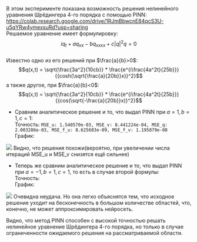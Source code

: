 В этом эксперименте показана возможность решения нелинейного уравнения Шрёдингера 4-го порядка с помощью PINN:  
<https://colab.research.google.com/drive/1RJmBbwcnE84qcS3U-u5qYRw4ymexsuRd?usp=sharing>  
Решаемое уравнение имеет формулировку: $$iq_{t} + aq_{xx} - bq_{xxxx} + c|q|^2q = 0$$  
Известно одно из его решений при $\frac{a}{b}>0$: $$q(x,t) = \sqrt{\frac{3a^2}{10cb}} * \frac{e^{i\frac{4a^2t}{25b}}}{{cosh(\sqrt{\frac{a}{20b}}x)}^2}$$
а также другое, при $\frac{a}{b}<0$: $$q(x,t) = \sqrt{\frac{3a^2}{10cb}} * \frac{e^{i\frac{4a^2t}{25b}}}{{cos(\sqrt{-\frac{a}{20b}}x)}^2}$$

*  Сравним аналитическое решение и то, что выдал PINN при $a=1, b=1, c=1$:  
Точность: `MSE_u: 1.540570e-03, MSE_v: 8.441224e-04, MSE_q: 2.003286e-03, MSE_f_u: 8.625683e-09, MSE_f_v: 1.195879e-08`  
График:  
<img src="https://github.com/mikhakuv/PINNs/blob/main/pictures/exp38_results_uv_1.png">  
Видно, что решения похожи(вероятно, при увеличении числа итераций MSE_u и MSE_v снизятся ещё сильнее)

*  Теперь же сравним аналитическое решение и то, что выдал PINN при $a=-1, b=1, c=1$, то есть в случае второй формулы:  
Точность:  
График:  
<img src="https://github.com/mikhakuv/PINNs/blob/main/pictures/exp38_results_uv_2.png">  
Очевидна неудача. Но она легко объяснятся тем, что исходное решение уходит на бесконечность в большом количестве областей, что, конечно, не может аппроксимировать нейросеть.  

Видно, что метод PINN способен с высокой точностью решать нелинейное уравнение Шрёдингера 4-го порядка, но только в случае ограниченности ожидаемого решения на рассматриваемой области.

<!---Также проведём опыт. Для уравнения будем использовать набор коэффициентов $a_{eq}=2, b_{eq}=1, c_{eq}=1$, а для начального условия $a_{ic}=1, b_{ic}=1, c_{ic}=1$.
Таким образом, исходное уравнение решается для начальных условий, решение при которых неизвестно--->
